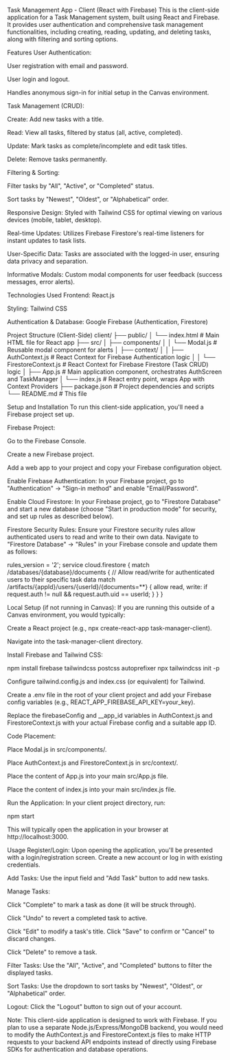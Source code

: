 Task Management App - Client (React with Firebase)
This is the client-side application for a Task Management system, built using React and Firebase. It provides user authentication and comprehensive task management functionalities, including creating, reading, updating, and deleting tasks, along with filtering and sorting options.

Features
User Authentication:

User registration with email and password.

User login and logout.

Handles anonymous sign-in for initial setup in the Canvas environment.

Task Management (CRUD):

Create: Add new tasks with a title.

Read: View all tasks, filtered by status (all, active, completed).

Update: Mark tasks as complete/incomplete and edit task titles.

Delete: Remove tasks permanently.

Filtering & Sorting:

Filter tasks by "All", "Active", or "Completed" status.

Sort tasks by "Newest", "Oldest", or "Alphabetical" order.

Responsive Design: Styled with Tailwind CSS for optimal viewing on various devices (mobile, tablet, desktop).

Real-time Updates: Utilizes Firebase Firestore's real-time listeners for instant updates to task lists.

User-Specific Data: Tasks are associated with the logged-in user, ensuring data privacy and separation.

Informative Modals: Custom modal components for user feedback (success messages, error alerts).

Technologies Used
Frontend: React.js

Styling: Tailwind CSS

Authentication & Database: Google Firebase (Authentication, Firestore)

Project Structure (Client-Side)
client/
├── public/
│   └── index.html              # Main HTML file for React app
├── src/
│   ├── components/
│   │   └── Modal.js            # Reusable modal component for alerts
│   ├── context/
│   │   ├── AuthContext.js      # React Context for Firebase Authentication logic
│   │   └── FirestoreContext.js # React Context for Firebase Firestore (Task CRUD) logic
│   ├── App.js                  # Main application component, orchestrates AuthScreen and TaskManager
│   └── index.js                # React entry point, wraps App with Context Providers
├── package.json                # Project dependencies and scripts
└── README.md                   # This file

Setup and Installation
To run this client-side application, you'll need a Firebase project set up.

Firebase Project:

Go to the Firebase Console.

Create a new Firebase project.

Add a web app to your project and copy your Firebase configuration object.

Enable Firebase Authentication: In your Firebase project, go to "Authentication" -> "Sign-in method" and enable "Email/Password".

Enable Cloud Firestore: In your Firebase project, go to "Firestore Database" and start a new database (choose "Start in production mode" for security, and set up rules as described below).

Firestore Security Rules:
Ensure your Firestore security rules allow authenticated users to read and write to their own data. Navigate to "Firestore Database" -> "Rules" in your Firebase console and update them as follows:

rules_version = '2';
service cloud.firestore {
  match /databases/{database}/documents {
    // Allow read/write for authenticated users to their specific task data
    match /artifacts/{appId}/users/{userId}/{documents=**} {
      allow read, write: if request.auth != null && request.auth.uid == userId;
    }
  }
}

Local Setup (if not running in Canvas):
If you are running this outside of a Canvas environment, you would typically:

Create a React project (e.g., npx create-react-app task-manager-client).

Navigate into the task-manager-client directory.

Install Firebase and Tailwind CSS:

npm install firebase tailwindcss postcss autoprefixer
npx tailwindcss init -p

Configure tailwind.config.js and index.css (or equivalent) for Tailwind.

Create a .env file in the root of your client project and add your Firebase config variables (e.g., REACT_APP_FIREBASE_API_KEY=your_key).

Replace the firebaseConfig and __app_id variables in AuthContext.js and FirestoreContext.js with your actual Firebase config and a suitable app ID.

Code Placement:

Place Modal.js in src/components/.

Place AuthContext.js and FirestoreContext.js in src/context/.

Place the content of App.js into your main src/App.js file.

Place the content of index.js into your main src/index.js file.

Run the Application:
In your client project directory, run:

npm start

This will typically open the application in your browser at http://localhost:3000.

Usage
Register/Login: Upon opening the application, you'll be presented with a login/registration screen. Create a new account or log in with existing credentials.

Add Tasks: Use the input field and "Add Task" button to add new tasks.

Manage Tasks:

Click "Complete" to mark a task as done (it will be struck through).

Click "Undo" to revert a completed task to active.

Click "Edit" to modify a task's title. Click "Save" to confirm or "Cancel" to discard changes.

Click "Delete" to remove a task.

Filter Tasks: Use the "All", "Active", and "Completed" buttons to filter the displayed tasks.

Sort Tasks: Use the dropdown to sort tasks by "Newest", "Oldest", or "Alphabetical" order.

Logout: Click the "Logout" button to sign out of your account.

Note: This client-side application is designed to work with Firebase. If you plan to use a separate Node.js/Express/MongoDB backend, you would need to modify the AuthContext.js and FirestoreContext.js files to make HTTP requests to your backend API endpoints instead of directly using Firebase SDKs for authentication and database operations.
